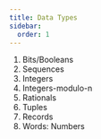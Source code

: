 ```yaml
---
title: Data Types
sidebar:
  order: 1
---
```

1. Bits/Booleans
2. Sequences
3. Integers
4. Integers-modulo-n
5. Rationals
6. Tuples
7. Records
8. Words: Numbers